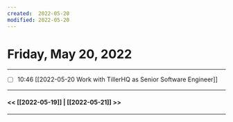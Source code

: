 ```yaml
---
created:  2022-05-20
modified: 2022-05-20
---
```

# Friday, May 20, 2022
---


- [ ] 10:46 [[2022-05-20 Work with TillerHQ as Senior Software Engineer]]



---
#### << [[2022-05-19]] | [[2022-05-21]] >>
---

